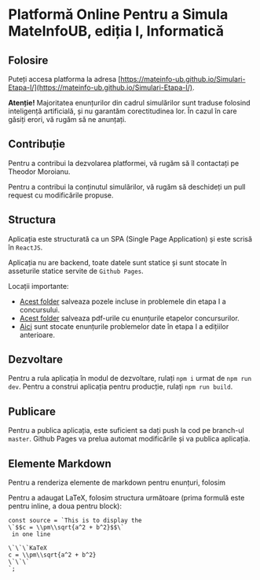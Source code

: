 # Platformă Online Pentru a Simula MateInfoUB, ediția I, Informatică

## Folosire

Puteți accesa platforma la adresa [https://mateinfo-ub.github.io/Simulari-Etapa-I/](https://mateinfo-ub.github.io/Simulari-Etapa-I/).

**Atenție!** Majoritatea enunțurilor din cadrul simulărilor sunt traduse folosind inteligență artificială, și nu garantăm corectitudinea lor. În cazul în care găsiți erori, vă rugăm să ne anunțați.

## Contribuție

Pentru a contribui la dezvolarea platformei, vă rugăm să îl contactați pe Theodor Moroianu.

Pentru a contribui la conținutul simulărilor, vă rugăm să deschideți un pull request cu modificările propuse.

## Structura

Aplicația este structurată ca un SPA (Single Page Application) și este scrisă în `ReactJS`.

Aplicația nu are backend, toate datele sunt statice și sunt stocate în asseturile statice servite de `Github Pages`.

Locații importante:

 * [Acest folder](public/images/) salveaza pozele incluse in problemele din etapa I a concursului.
 * [Acest folder](public/pdfs/) salveaza pdf-urile cu enunțurile etapelor concursurilor.
 * [Aici](src/data/) sunt stocate enunțurile problemelor date în etapa I a edițiilor anterioare.


## Dezvoltare

Pentru a rula aplicația în modul de dezvoltare, rulați `npm i` urmat de `npm run dev`.
Pentru a construi aplicația pentru producție, rulați `npm run build`.

## Publicare

Pentru a publica aplicația, este suficient sa dați push la cod pe branch-ul `master`. Github Pages va prelua automat modificările și va publica aplicația.

## Elemente Markdown

Pentru a renderiza elemente de markdown pentru enunțuri, folosim

Pentru a adaugat LaTeX, folosim structura următoare (prima formulă este pentru inline, a doua pentru block):
```JS
const source = `This is to display the 
\`$$c = \\pm\\sqrt{a^2 + b^2}$$\`
 in one line

\`\`\`KaTeX
c = \\pm\\sqrt{a^2 + b^2}
\`\`\`
`;
```